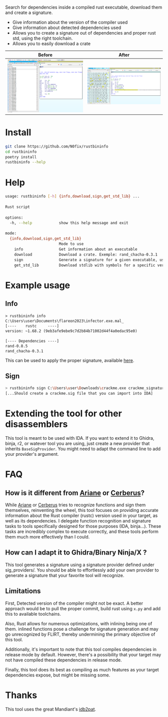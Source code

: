 Search for dependencies inside a compiled rust executable, download them and create a signature.

- Give information about the version of the compiler used
- Give information about detected dependencies used
- Allows you to create a signature out of dependencies and proper rust std, using the right toolchain.
- Allows you to easily download a crate


| Before         | After         |
| -------------- | ------------- |
| ![Before](https://raw.githubusercontent.com/N0fix/imgs/d859ce0cdb6f5ead0b19c6b202a2fa5599365e2f/Screenshot%202023-12-22%20002750.png) | ![After](https://raw.githubusercontent.com/N0fix/imgs/d859ce0cdb6f5ead0b19c6b202a2fa5599365e2f/Screenshot%202023-12-22%20003431.png) |


# Install

```bash
git clone https://github.com/N0fix/rustbininfo
cd rustbininfo
poetry install
rustbininfo --help
```

# Help

```bash
usage: rustbininfo [-h] {info,download,sign,get_std_lib} ...

Rust script

options:
  -h, --help            show this help message and exit

mode:
  {info,download,sign,get_std_lib}
                        Mode to use
    info                Get information about an executable
    download            Download a crate. Exemple: rand_chacha-0.3.1
    sign                Generate a signature for a given executable, using choosed sig provider
    get_std_lib         Download stdlib with symbols for a specific version of rustc
```

# Example usage

## Info

```
> rustbininfo info C:\Users\user\Documents\flareon2023\infector.exe.mal_ 
[----    rustc     ----]
version: ~1.68.2 (9eb3afe9ebe9c7d2b84b71002d44f4a0edac95e0)

[---- Dependencies ----]
rand-0.8.5
rand_chacha-0.3.1
```

This can be used to apply the proper signature, available [here](https://github.com/N0fix/rust-std-sigs).

## Sign
```bash
> rustbininfo sign C:\Users\user\Downloads\crackme.exe crackme_signature IDA 'C:\Program Files\IDA Pro 8.3\idat64' "C:\Users\user\Downloads\sigmake.exe"
[...Should create a crackme.sig file that you can import into IDA]
```

# Extending the tool for other disassemblers

This tool is meant to be used with IDA. If you want to extend it to Ghidra, binja, r2, or watever tool you are using, just create a new provider that inherits `BaseSigProvider`. You might need to adapt the command line to add your provider's argument.

# FAQ

## How is it different from [Ariane](https://github.com/N0fix/Ariane) or [Cerberus](https://github.com/h311d1n3r/Cerberus/tree/main)?

While [Ariane](https://github.com/N0fix/Ariane) or [Cerberus](https://github.com/h311d1n3r/Cerberus/tree/main) tries to recognize functions and sign them themselves, reinventing the wheel, this tool focuses on providing accurate information about the Rust compiler (rustc) version used in your target, as well as its dependencies. I delegate function recognition and signature tasks to tools specifically designed for those purposes (IDA, binja...). These tasks are incredibly complex to execute correctly, and these tools perform them much more effectively than I could.

## How can I adapt it to Ghidra/Binary Ninja/X ?

This tool generates a signature using a signature provider defined under sig_providers/. You should be able to effortlessly add your own provider to generate a signature that your favorite tool will recognize.

## Limitations

First, Detected version of the compiler might not be exact. A better approach would be to pull the proper commit, build rust using `x.py` and add this to available toolchains.

Also, Rust allows for numerous optimizations, with inlining being one of them. inlined functions pose a challenge for signature generation and may go unrecognized by FLIRT, thereby undermining the primary objective of this tool.

Additionally, it's important to note that this tool compiles dependencies in release mode by default. However, there's a possibility that your target may not have compiled these dependencies in release mode.

Finally, this tool does its best as compiling as much features as your target dependencies expose, but might be missing some.

# Thanks

This tool uses the great Mandiant's [idb2pat](https://github.com/mandiant/flare-ida/blob/master/python/flare/idb2pat.py).
